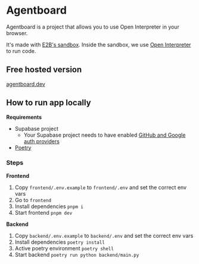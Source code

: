 # Agentboard
Agentboard is a project that allows you to use Open Interpreter in your browser.

It's made with [E2B's sandbox](https://e2b.dev). Inside the sandbox, we use [Open Interpreter](https://openinterpreter.com/) to run code.

## Free hosted version
[agentboard.dev](https://agentboard.dev)


## How to run app locally

**Requirements**
- Supabase project
  - Your Supabase project needs to have enabled [GitHub and Google auth providers](./supabase-auth.png)
- [Poetry](https://python-poetry.org/)

### Steps
**Frontend**
1. Copy `frontend/.env.example` to `frontend/.env` and set the correct env vars
1. Go to `frontend`
1. Install dependencies `pnpm i`
1. Start frontend `pnpm dev`

**Backend**
1. Copy `backend/.env.example` to `backend/.env` and set the correct env vars
1. Install dependencies `poetry install`
1. Active poetry environment `poetry shell`
1. Start backend `poetry run python backend/main.py`

